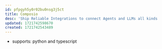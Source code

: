 ```yaml
---
id: pfpgyh5y0r02bu0nsg3j5ct
title: Composio
desc: 'Ship Reliable Integrations to connect Agents and LLMs all kinds of tools and manage Auth for your users'
updated: 1721742598670
created: 1721742543489
---
```


- supports: python and typescript